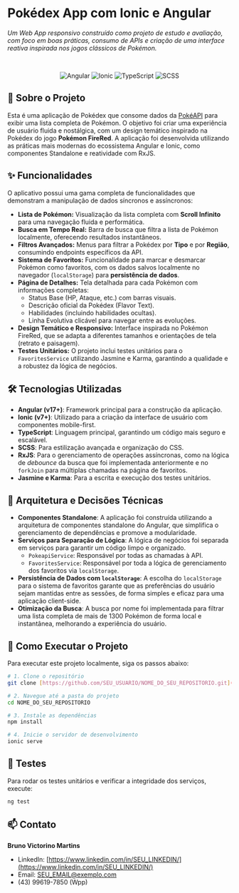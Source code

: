 # Pokédex App com Ionic e Angular

_Um Web App responsivo construído como projeto de estudo e avaliação, com foco em boas práticas, consumo de APIs e criação de uma interface reativa inspirada nos jogos clássicos de Pokémon._

<br>

<p align="center">
  <img src="https://img.shields.io/badge/Angular-DD0031?style=for-the-badge&logo=angular&logoColor=white" alt="Angular">
  <img src="https://img.shields.io/badge/Ionic-3880FF?style=for-the-badge&logo=ionic&logoColor=white" alt="Ionic">
  <img src="https://img.shields.io/badge/TypeScript-3178C6?style=for-the-badge&logo=typescript&logoColor=white" alt="TypeScript">
  <img src="https://img.shields.io/badge/SCSS-CC6699?style=for-the-badge&logo=sass&logoColor=white" alt="SCSS">
</p>

## 📜 Sobre o Projeto

Esta é uma aplicação de Pokédex que consome dados da [PokéAPI](https://pokeapi.co/) para exibir uma lista completa de Pokémon. O objetivo foi criar uma experiência de usuário fluida e nostálgica, com um design temático inspirado na Pokédex do jogo **Pokémon FireRed**. A aplicação foi desenvolvida utilizando as práticas mais modernas do ecossistema Angular e Ionic, como componentes Standalone e reatividade com RxJS.

## ✨ Funcionalidades

O aplicativo possui uma gama completa de funcionalidades que demonstram a manipulação de dados síncronos e assíncronos:

-   **Lista de Pokémon:** Visualização da lista completa com **Scroll Infinito** para uma navegação fluida e performática.
-   **Busca em Tempo Real:** Barra de busca que filtra a lista de Pokémon localmente, oferecendo resultados instantâneos.
-   **Filtros Avançados:** Menus para filtrar a Pokédex por **Tipo** e por **Região**, consumindo endpoints específicos da API.
-   **Sistema de Favoritos:** Funcionalidade para marcar e desmarcar Pokémon como favoritos, com os dados salvos localmente no navegador (`localStorage`) para **persistência de dados**.
-   **Página de Detalhes:** Tela detalhada para cada Pokémon com informações completas:
    -   Status Base (HP, Ataque, etc.) com barras visuais.
    -   Descrição oficial da Pokédex (Flavor Text).
    -   Habilidades (incluindo habilidades ocultas).
    -   Linha Evolutiva clicável para navegar entre as evoluções.
-   **Design Temático e Responsivo:** Interface inspirada no Pokémon FireRed, que se adapta a diferentes tamanhos e orientações de tela (retrato e paisagem).
-   **Testes Unitários:** O projeto inclui testes unitários para o `FavoritesService` utilizando Jasmine e Karma, garantindo a qualidade e a robustez da lógica de negócios.

## 🛠️ Tecnologias Utilizadas

-   **Angular (v17+)**: Framework principal para a construção da aplicação.
-   **Ionic (v7+)**: Utilizado para a criação da interface de usuário com componentes mobile-first.
-   **TypeScript**: Linguagem principal, garantindo um código mais seguro e escalável.
-   **SCSS**: Para estilização avançada e organização do CSS.
-   **RxJS**: Para o gerenciamento de operações assíncronas, como na lógica de *debounce* da busca que foi implementada anteriormente e no `forkJoin` para múltiplas chamadas na página de favoritos.
-   **Jasmine e Karma**: Para a escrita e execução dos testes unitários.

## 🧠 Arquitetura e Decisões Técnicas

-   **Componentes Standalone**: A aplicação foi construída utilizando a arquitetura de componentes standalone do Angular, que simplifica o gerenciamento de dependências e promove a modularidade.
-   **Serviços para Separação de Lógica**: A lógica de negócios foi separada em serviços para garantir um código limpo e organizado.
    -   `PokeapiService`: Responsável por todas as chamadas à API.
    -   `FavoritesService`: Responsável por toda a lógica de gerenciamento dos favoritos via `localStorage`.
-   **Persistência de Dados com `localStorage`**: A escolha do `localStorage` para o sistema de favoritos garante que as preferências do usuário sejam mantidas entre as sessões, de forma simples e eficaz para uma aplicação client-side.
-   **Otimização da Busca**: A busca por nome foi implementada para filtrar uma lista completa de mais de 1300 Pokémon de forma local e instantânea, melhorando a experiência do usuário.

## 🚀 Como Executar o Projeto

Para executar este projeto localmente, siga os passos abaixo:

```bash
# 1. Clone o repositório
git clone [https://github.com/SEU_USUARIO/NOME_DO_SEU_REPOSITORIO.git](https://github.com/SEU_USUARIO/NOME_DO_SEU_REPOSITORIO.git)

# 2. Navegue até a pasta do projeto
cd NOME_DO_SEU_REPOSITORIO

# 3. Instale as dependências
npm install

# 4. Inicie o servidor de desenvolvimento
ionic serve
```

## 🧪 Testes

Para rodar os testes unitários e verificar a integridade dos serviços, execute:

```bash
ng test
```

## 📫 Contato 

**Bruno Victorino Martins**

-   LinkedIn: [https://www.linkedin.com/in/SEU_LINKEDIN/](https://www.linkedin.com/in/SEU_LINKEDIN/)
-   Email: SEU_EMAIL@exemplo.com
-   (43) 99619-7850 (Wpp)
